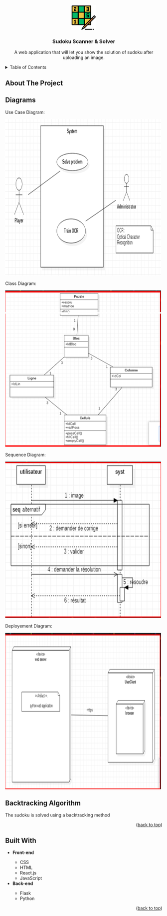 <div align="center">
  
  
  <a href="https://github.com/Hasnae-bouhmady/Sudoku-Solver-using-AI-machine-learning">
    <img src="Images/sudoku logo.png" alt="Logo" width="80" height="80">
  </a>

  <h3 align="center">Sudoku Scanner & Solver</h3>

  <p align="center">
    A web application that will let you show the solution of sudoku after uploading an image.
    <br />
  </p>
  
  
</div>

<!-- TABLE OF CONTENTS -->
<details>
  <summary>Table of Contents</summary>
  <ol>
    <li>
      <a href="#about-the-project">About The Project</a>
      <ul>
        <li><a href="#diagrams">Diagrams</a></li>
            <ul>
               <li>Use Case Diagram</li>
               <li>Class Diagram</li>
               <li>Sequence Diagram</li>
               <li>Deployement Diagram</li>
            </ul>
        <li><a href="#algorithm">Backtracking Algorithm</a></li>
        <li><a href="#built-with">Built With</a></li>
      </ul>
    </li>
    <li>
      <a href="#getting-started">Getting Started</a>
      <ul>
        <li><a href="#prerequisites">Prerequisites</a></li>
        <li><a href="#installation">Installation</a></li>
      </ul>
    </li>
    <li><a href="#usage">Usage</a></li>
    <li><a href="#roadmap">Roadmap</a></li>
    <li><a href="#contributing">Contributing</a></li>
    <li><a href="#license">License</a></li>
    <li><a href="#contact">Contact</a></li>
    <li><a href="#acknowledgments">Acknowledgments</a></li>
  </ol>
</details>

<!--About the project-->
## About The Project
<!--Diagrams-->
## Diagrams

   <p>Use Case Diagram: </p>
  <a href="https://github.com/Hasnae-bouhmady/Sudoku-Solver-using-AI-machine-learning">
    <img src="Images/use case diagram.png" alt="use case diagram" width="500" height="500">
  </a>

 <p>Class Diagram: </p>
 <a href="https://github.com/Hasnae-bouhmady/Sudoku-Solver-using-AI-machine-learning">
    <img src="Images/class diagram.png" alt="class diagram" width="500" height="500">
  </a>
  
  <p>Sequence Diagram: </p>
 <a href="https://github.com/Hasnae-bouhmady/Sudoku-Solver-using-AI-machine-learning">
    <img src="Images/sequence diagram.png" alt="sequence diagram" width="500" height="500">
  </a>
  
  <p>Deployement Diagram: </p>
  <a href="https://github.com/Hasnae-bouhmady/Sudoku-Solver-using-AI-machine-learning">
    <img src="Images/deployement diagram.png" alt="deployement diagram" width="500" height="500">
  </a>
  
   
  
  
 
 
<!--Backtracking algorithm-->
## Backtracking Algorithm 
The sudoku is solved using a backtracking method  
<p align="right">(<a href="#top">back to top</a>)</p>

<!--Built with-->
## Built With
<ul>
  <li><strong>Front-end</strong></li>
  <ul>
    <!-- * [HTML](https://devdocs.io/html/)  -->
    <li> CSS </li>
    <li> HTML</li>
    <li> React.js</li>
    <li>JavaScript</li>
  </ul>
  <li><strong>Back-end</strong></li>
  <ul>
    <li> Flask</li>
    <li> Python</li>
  </ul>
</ul>
<p align="right">(<a href="#top">back to top</a>)</p>





